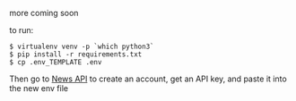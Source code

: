 more coming soon

to run:

```
$ virtualenv venv -p `which python3`
$ pip install -r requirements.txt
$ cp .env_TEMPLATE .env
```

Then go to [News API](https://newsapi.org/) to create an account, get an API key, and paste it into the new env file
